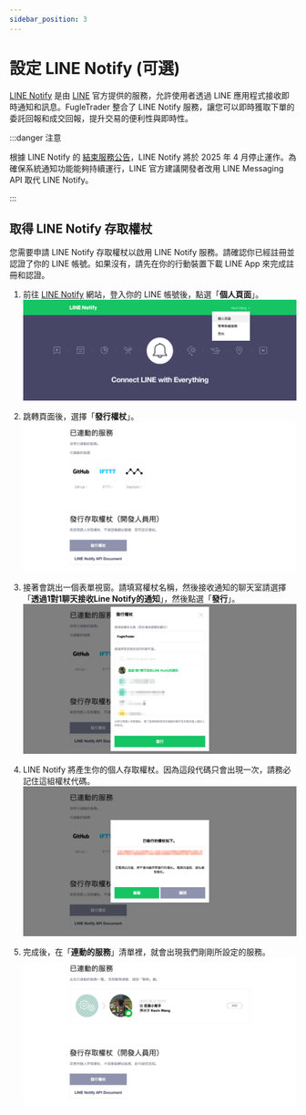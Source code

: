 ```yaml
---
sidebar_position: 3
---
```


# 設定 LINE Notify (可選)

[LINE Notify](https://notify-bot.line.me/) 是由 [LINE](https://line.me/) 官方提供的服務，允許使用者透過 LINE 應用程式接收即時通知和訊息。FugleTrader 整合了 LINE Notify 服務，讓您可以即時獲取下單的委託回報和成交回報，提升交易的便利性與即時性。

:::danger 注意

根據 LINE Notify 的 [結束服務公告](https://notify-bot.line.me/closing-announce)，LINE Notify 將於 2025 年 4 月停止運作。為確保系統通知功能能夠持續運行，LINE 官方建議開發者改用 LINE Messaging API 取代 LINE Notify。

:::

## 取得 LINE Notify 存取權杖

您需要申請 LINE Notify 存取權杖以啟用 LINE Notify 服務。請確認你已經註冊並認證了你的 LINE 帳號。如果沒有，請先在你的行動裝置下載 LINE App 來完成註冊和認證。

1. 前往 [LINE Notify](https://notify-bot.line.me) 網站，登入你的 LINE 帳號後，點選「**個人頁面**」。
  ![](./img/line-notify-1.png)

2. 跳轉頁面後，選擇「**發行權杖**」。
  ![](./img/line-notify-2.png)

3. 接著會跳出一個表單視窗。請填寫權杖名稱，然後接收通知的聊天室請選擇「**透過1對1聊天接收Line Notify的通知**」，然後點選「**發行**」。
  ![](./img/line-notify-3.png)

4. LINE Notify 將產生你的個人存取權杖。因為這段代碼只會出現一次，請務必記住這組權杖代碼。
  ![](./img/line-notify-4.png)

5. 完成後，在「**連動的服務**」清單裡，就會出現我們剛剛所設定的服務。
  ![](./img/line-notify-5.png)
